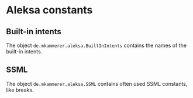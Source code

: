 # Aleksa constants

## Built-in intents

The object `de.mkammerer.aleksa.BuiltInIntents` contains the names of the built-in intents.

## SSML

The object `de.mkammerer.aleksa.SSML` contains often used SSML constants, like breaks. 